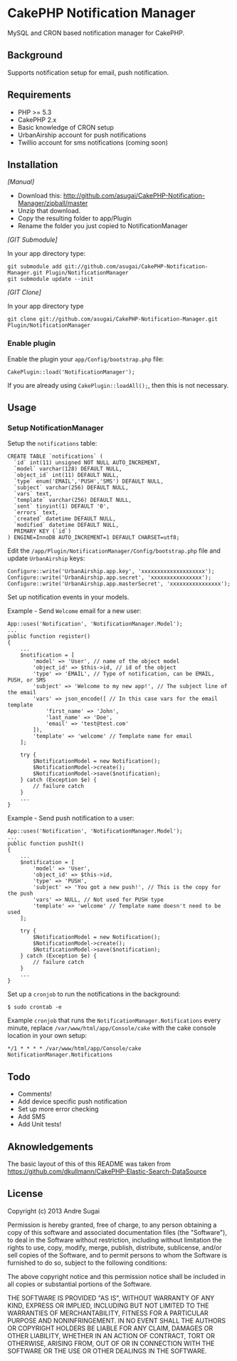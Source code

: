 # CakePHP Notification Manager

MySQL and CRON based notification manager for CakePHP.

## Background

Supports notification setup for email, push notification.

## Requirements

* PHP >= 5.3
* CakePHP 2.x
* Basic knowledge of CRON setup
* UrbanAirship account for push notifications
* Twillio account for sms notifications (coming soon)

## Installation

_[Manual]_

* Download this: http://github.com/asugai/CakePHP-Notification-Manager/zipball/master
* Unzip that download.
* Copy the resulting folder to app/Plugin
* Rename the folder you just copied to NotificationManager

_[GIT Submodule]_

In your app directory type:

	git submodule add git://github.com/asugai/CakePHP-Notification-Manager.git Plugin/NotificationManager
	git submodule update --init

_[GIT Clone]_

In your app directory type

	git clone git://github.com/asugai/CakePHP-Notification-Manager.git Plugin/NotificationManager

### Enable plugin

Enable the plugin your `app/Config/bootstrap.php` file:

	CakePlugin::load('NotificationManager');

If you are already using `CakePlugin::loadAll();`, then this is not necessary.

## Usage

### Setup NotificationManager

Setup the `notifications` table:

    CREATE TABLE `notifications` (
      `id` int(11) unsigned NOT NULL AUTO_INCREMENT,
      `model` varchar(128) DEFAULT NULL,
      `object_id` int(11) DEFAULT NULL,
      `type` enum('EMAIL','PUSH','SMS') DEFAULT NULL,
      `subject` varchar(256) DEFAULT NULL,
      `vars` text,
      `template` varchar(256) DEFAULT NULL,
      `sent` tinyint(1) DEFAULT '0',
      `errors` text,
      `created` datetime DEFAULT NULL,
      `modified` datetime DEFAULT NULL,
      PRIMARY KEY (`id`)
    ) ENGINE=InnoDB AUTO_INCREMENT=1 DEFAULT CHARSET=utf8;
    

Edit the `/app/Plugin/NotificationManager/Config/bootstrap.php` file and update `UrbanAirship` keys:

    Configure::write('UrbanAirship.app.key', 'xxxxxxxxxxxxxxxxxxxx');
    Configure::write('UrbanAirship.app.secret', 'xxxxxxxxxxxxxxxx');
    Configure::write('UrbanAirship.app.masterSecret', 'xxxxxxxxxxxxxxxx');

Set up notification events in your models.

Example - Send `Welcome` email for a new user:

    App::uses('Notification', 'NotificationManager.Model');
    ...
    public function register()
    {
        ...
        $notification = [
            'model' => 'User', // name of the object model
            'object_id' => $this->id, // id of the object
            'type' => 'EMAIL', // Type of notification, can be EMAIL, PUSH, or SMS
            'subject' => 'Welcome to my new app!', // The subject line of the email
            'vars' => json_encode([ // In this case vars for the email template
                'first_name' => 'John',
                'last_name' => 'Doe',
                'email' => 'test@test.com'
            ]),
            'template' => 'welcome' // Template name for email
        ];
    
        try {
            $NotificationModel = new Notification();
            $NotificationModel->create();
            $NotificationModel->save($notification);  
        } catch (Exception $e) {
            // failure catch
        }
        ...
    }

Example - Send push notification to a user:

    App::uses('Notification', 'NotificationManager.Model');
    ...
    public function pushIt()
    {
        ... 
        $notification = [
            'model' => 'User',
            'object_id' => $this->id,
            'type' => 'PUSH',
            'subject' => 'You got a new push!', // This is the copy for the push
            'vars' => NULL, // Not used for PUSH type
            'template' => 'welcome' // Template name doesn't need to be used
        ];
        
        try {
            $NotificationModel = new Notification();
            $NotificationModel->create();
            $NotificationModel->save($notification);  
        } catch (Exception $e) {
            // failure catch
        }
        ...
    }

Set up a `cronjob` to run the notifications in the background:

    $ sudo crontab -e

Example `cronjob` that runs the `NotificationManager.Notifications` every minute, replace `/var/www/html/app/Console/cake` with the cake console location in your own setup:

    */1 * * * * /var/www/html/app/Console/cake NotificationManager.Notifications

## Todo

* Comments!
* Add device specific push notification
* Set up more error checking
* Add SMS
* Add Unit tests!

## Aknowledgements

The basic layout of this of this README was taken from https://github.com/dkullmann/CakePHP-Elastic-Search-DataSource

## License

Copyright (c) 2013 Andre Sugai

Permission is hereby granted, free of charge, to any person obtaining a copy of this software and associated documentation files (the "Software"), to deal in the Software without restriction, including without limitation the rights to use, copy, modify, merge, publish, distribute, sublicense, and/or sell copies of the Software, and to permit persons to whom the Software is furnished to do so, subject to the following conditions:

The above copyright notice and this permission notice shall be included in all copies or substantial portions of the Software.

THE SOFTWARE IS PROVIDED "AS IS", WITHOUT WARRANTY OF ANY KIND, EXPRESS OR IMPLIED, INCLUDING BUT NOT LIMITED TO THE WARRANTIES OF MERCHANTABILITY, FITNESS FOR A PARTICULAR PURPOSE AND NONINFRINGEMENT. IN NO EVENT SHALL THE AUTHORS OR COPYRIGHT HOLDERS BE LIABLE FOR ANY CLAIM, DAMAGES OR OTHER LIABILITY, WHETHER IN AN ACTION OF CONTRACT, TORT OR OTHERWISE, ARISING FROM, OUT OF OR IN CONNECTION WITH THE SOFTWARE OR THE USE OR OTHER DEALINGS IN THE SOFTWARE.